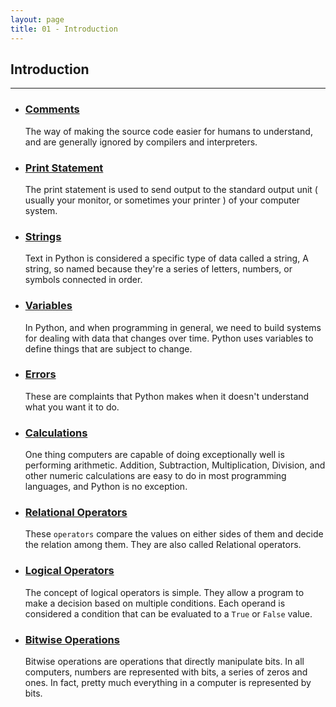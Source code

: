 ```yaml
---
layout: page
title: 01 - Introduction
---
```


## Introduction
***

- ### [Comments](https://george-kj.github.io/py-tour/lessons/01/introduction/comments)

    The way of making the source code easier for humans to understand, and are generally ignored by compilers and interpreters.

- ### [Print Statement](https://george-kj.github.io/py-tour/lessons/01/introduction/print_statement)

    The print statement is used to send output to the standard output unit ( usually your monitor, or sometimes your printer ) of your computer system.

- ### [Strings](https://george-kj.github.io/py-tour/lessons/01/introduction/strings)

    Text in Python is considered a specific type of data called a string, A string, so named because they're a series of letters, numbers, or symbols connected in order.

- ### [Variables](https://george-kj.github.io/py-tour/lessons/01/introduction/variables)

    In Python, and when programming in general, we need to build systems for dealing with data that changes over time. Python uses variables to define things that are subject to change.

- ### [Errors](https://george-kj.github.io/py-tour/lessons/01/introduction/errors)

    These are complaints that Python makes when it doesn't understand what you want it to do.

- ### [Calculations](https://george-kj.github.io/py-tour/lessons/01/introduction/calculations)

    One thing computers are capable of doing exceptionally well is performing arithmetic. Addition, Subtraction, Multiplication, Division, and other numeric calculations are easy to do in most programming languages, and Python is no exception.

- ### [Relational Operators](https://george-kj.github.io/py-tour/lessons/01/introduction/relational_operators)

    These `operators` compare the values on either sides of them and decide the relation among them. They are also called Relational operators.

- ### [Logical Operators](https://george-kj.github.io/py-tour/lessons/01/introduction/logical_operators)

    The concept of logical operators is simple. They allow a program to make a decision based on multiple conditions. Each operand is considered a condition that can be evaluated to a `True` or `False` value.

- ### [Bitwise Operations](https://george-kj.github.io/py-tour/lessons/01/introduction/bitwise_operations)

    Bitwise operations are operations that directly manipulate bits. In all computers, numbers are represented with bits, a series of zeros and ones. In fact, pretty much everything in a computer is represented by bits.